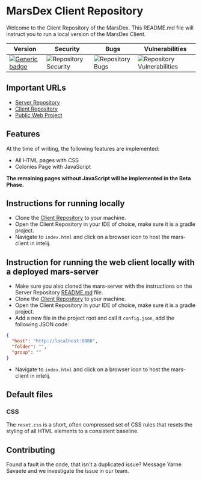 # MarsDex Client Repository
Welcome to the Client Repository of the MarsDex. This README.md file will instruct you to run a local version of the MarsDex Client.

|Version|Security|Bugs|Vulnerabilities|
|---|---|---|---|
|[![Generic badge](https://img.shields.io/badge/Version-Alpha-red.svg)](https://shields.io/)|![Repository Security](https://sonar.ti.howest.be/sonar/api/project_badges/measure?project=2020.project-ii%3Amars-client-23&metric=security_rating)|![Repository Bugs](https://sonar.ti.howest.be/sonar/api/project_badges/measure?project=2020.project-ii%3Amars-client-23&metric=bugs)|![Repository Vulnerabilities](https://sonar.ti.howest.be/sonar/api/project_badges/measure?project=2020.project-ii%3Amars-client-23&metric=vulnerabilities)|

## Important URLs

* [Server Repository](https://git.ti.howest.be/TI/2020-2021/s3/project-ii/projects/groep-23/server)
* [Client Repository](https://git.ti.howest.be/TI/2020-2021/s3/project-ii/projects/groep-23/client)
* [Public Web Project](https://project-ii.ti.howest.be/mars-23/)

## Features
At the time of writing, the following features are implemented:
* All HTML pages with CSS
* Colonies Page with JavaScript

**The remaining pages without JavaScript will be implemented in the Beta Phase.**


## Instructions for running locally
* Clone the [Client Repository](https://git.ti.howest.be/TI/2020-2021/s3/project-ii/projects/groep-23/client) to your machine.
* Open the Client Repository in your IDE of choice, make sure it is a gradle project.
* Navigate to `index.html` and click on a browser icon to host the mars-client in intelij.

## Instruction for running the web client locally with a deployed mars-server
* Make sure you also cloned the mars-server with the instructions on the Server Repository [README.md](https://git.ti.howest.be/TI/2020-2021/s3/project-ii/projects/groep-23/server/-/blob/master/README.md) file.
* Clone the [Client Repository](https://git.ti.howest.be/TI/2020-2021/s3/project-ii/projects/groep-23/client) to your machine.
* Open the Client Repository in your IDE of choice, make sure it is a gradle project.
* Add a new file in the project root and call it `config.json`, add the following JSON code:
```json
{
  "host": "http://localhost:8080",
  "folder": "",
  "group": ""
}
```
* Navigate to `index.html` and click on a browser icon to host the mars-client in intelij.

## Default files

### CSS 
The `reset.css` is a short, often compressed set of CSS rules that resets the styling of all HTML elements to a consistent baseline.


## Contributing
Found a fault in the code, that isn't a duplicated issue? Message Yarne Savaete and we investigate the issue in our team.
